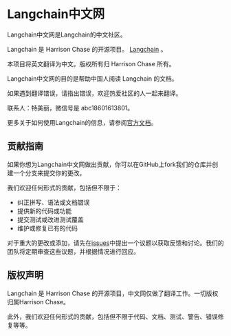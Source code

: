 # Langchain中文网

Langchain中文网是Langchain的中文社区。

Langchain 是 Harrison Chase 的开源项目。
[Langchain](https://github.com/hwchase17/langchain) 。

本项目将英文翻译为中文。版权所有归 Harrison Chase 所有。

Langchain中文网的目的是帮助中国人阅读 Langchain 的文档。

如果遇到翻译错误，请指出错误，欢迎热爱社区的人一起来翻译。

联系人：特美丽，微信号是 abc18601613801。


更多关于如何使用Langchain的信息，请参阅[官方文档](https://python.langchain.com)。

## 贡献指南

如果你想为Langchain中文网做出贡献，你可以在GitHub上fork我们的仓库并创建一个分支来提交你的更改。

我们欢迎任何形式的贡献，包括但不限于：

- 纠正拼写、语法或文档错误
- 提供新的代码或功能
- 提交测试或改进测试覆盖
- 维护或修复已有的代码

对于重大的更改或添加，请先在[issues](https://github.com/hwchase17/langchain/issues)中提出一个议题以获取反馈和讨论。我们的团队将定期审查这些议题，并根据情况进行回应。

## 版权声明

Langchain 是 Harrison Chase 的开源项目，中文网仅做了翻译工作。一切版权归属Harrison Chase。



此外，我们欢迎任何形式的贡献，包括但不限于代码、文档、测试、警告、错误修复等等。